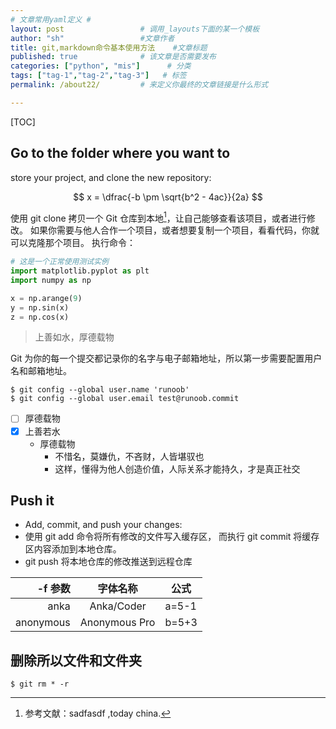 ```yaml
---
# 文章常用yaml定义 #
layout: post                 # 调用_layouts下面的某一个模板
author: "sh"                 #文章作者      
title: git,markdown命令基本使用方法    #文章标题
published: true              # 该文章是否需要发布
categories: ["python", "mis"]      # 分类
tags: ["tag-1","tag-2","tag-3"]   # 标签
permalink: /about22/         # 来定义你最终的文章链接是什么形式

---
```


[TOC]

## Go to the folder where you want to ##
store your project, and clone the new repository:

$$
x = \dfrac{-b \pm \sqrt{b^2 - 4ac}}{2a}
$$

使用 git clone 拷贝一个 Git 仓库到本地[^1]，让自己能够查看该项目，或者进行修改。
如果你需要与他人合作一个项目，或者想要复制一个项目，看看代码，你就可以克隆那个项目。 执行命令：
```python
# 这是一个正常使用测试实例
import matplotlib.pyplot as plt
import numpy as np

x = np.arange(9)
y = np.sin(x)
z = np.cos(x)
```
>上善如水，厚德载物

Git 为你的每一个提交都记录你的名字与电子邮箱地址，所以第一步需要配置用户名和邮箱地址。
```
$ git config --global user.name 'runoob'
$ git config --global user.email test@runoob.commit
```
+ [ ] 厚德载物
+ [x] 上善若水
  - 厚德载物
    * 不惜名，莫嫌仇，不吝财，人皆堪驭也
    * 这样，懂得为他人创造价值，人际关系才能持久，才是真正社交

## Push it ##
* Add, commit, and push your changes:
* 使用 git add 命令将所有修改的文件写入缓存区， 而执行 git commit 将缓存区内容添加到本地仓库。
* git push 将本地仓库的修改推送到远程仓库

| -f 参数    |         字体名称         |   公式   |
| --------: | :-------------------: | ---- |
| anka        |        Anka/Coder       |  a=5-1   |
| anonymous   |      Anonymous Pro      |   b=5+3  |

## 删除所以文件和文件夹 ##
```
$ git rm * -r
```

[^1]: 参考文献：sadfasdf ,today china.
